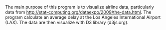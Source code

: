 The main purpose of this program is to visualize airline data, particularly data from http://stat-computing.org/dataexpo/2009/the-data.html. 
The program calculate an average delay at the Los Angeles International Airport (LAX). The data are then visualize with D3 library (d3js.org).